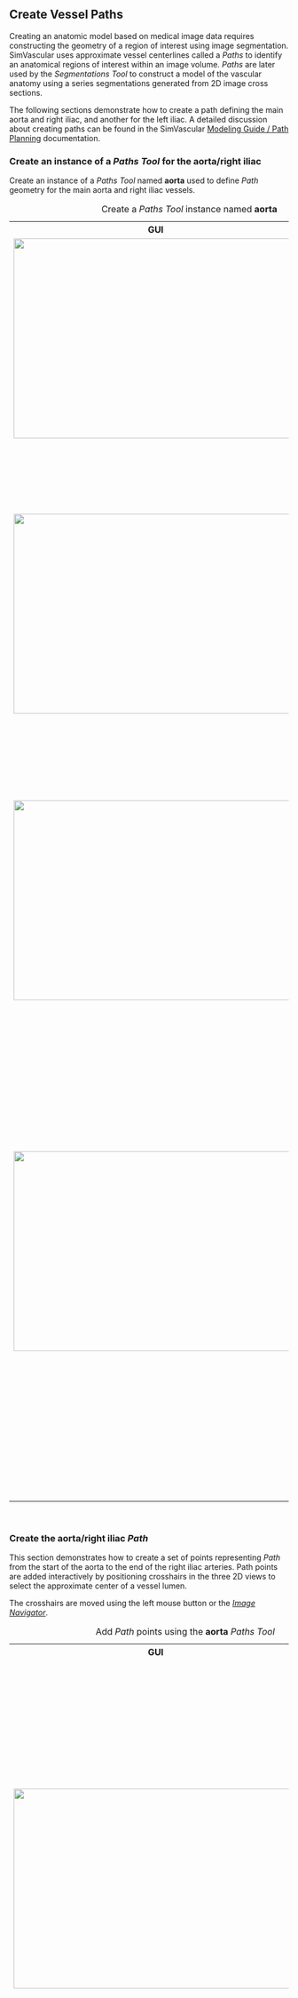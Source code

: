 <h2 id="tutorial_create_paths"> Create Vessel Paths </h2>

Creating an anatomic model based on medical image data requires constructing the geometry of a region of interest
using image segmentation. SimVascular uses approximate vessel centerlines called a <i>Paths</i> to identify
an anatomical regions of interest within an image volume. <i>Paths</i> are later used by the <i>Segmentations</i> <i>Tool</i>
to construct a model of the vascular anatomy using a series segmentations generated from 2D image cross sections.

The following sections demonstrate how to create a path defining the main aorta and right iliac, and another for the left iliac.
A detailed discussion about creating paths can be found in the SimVascular
<a href="modeling.html#modelingPathPlanning">Modeling Guide / Path Planning</a> documentation.

<h3 id="tutorial_create_paths_1"> Create an instance of a <i>Paths Tool</i> for the aorta/right iliac </h3>
Create an instance of a <i>Paths Tool</i> named <b>aorta</b> used to define <i>Path</i> geometry for the main aorta 
and right iliac vessels.

<table class="table table-bordered" style="width:100%">
  <caption> Create a <i>Paths Tool</i> instance named <b>aorta</b> </caption>
  <tr>
    <th> GUI </th>
    <th> Description </th>
  </tr>

  <tr>
    <td><img src="/documentation/getting_started/tutorial/images/create-path-1.png" width="512" height="360"> </td>
    <td> Select the <i>Paths</i> <i>Tool</i> in the <i>Data Manager</i> with the right mouse button. <br><br>
         Select the <b>Create Path</b> menu option.
    </td>
  </tr>

  <tr>
    <td><img src="/documentation/getting_started/tutorial/images/create-path-2.png" width="512" height="360"> <br><br>
    </td>
    <td> A <b>Create New Path</b> <i>DiaglogBox</i> appears. <br><br>
         Enter <b>aorta</b> for the <i>Path</i> name in the <b>Path Name:</b> <i>TextBox</i> <br><br>
         From the <b>Subdivision type</b> <i>ComboBox</i> select <b>Spacing Based</b>. <br><br>
         An <i>Information Popup</i> appears; press the <b>OK</b> <i>Button</i>. <br><br>
         Press the <b>Create New Path</b> <i>DiaglogBox</i> <b>OK</b> <i>Button</i>. <br><br>
    </td>
  </tr>

  <tr>
    <td> <img src="/documentation/getting_started/tutorial/images/create-path-3.png" width="512" height="360">
    </td>
    <td> A <i>Data Node</i> named <b>aorta</b> (an instance of a <i>Paths<i> <i>Tool</i>) is created under the
         <i>Data Manager</i> <i>Paths<i> <i>Tool Type</i>.
    </td>
  </tr>

  <tr>
    <td><img src="/documentation/getting_started/tutorial/images/create-path-4.png" width="512" height="360"> </td>
    <td> Double-click on the <i>Data Manager</i> <b>Paths / aorta</b> <i>Data Node</i> with the left mouse button to bring 
         up the <i>SV Path Planning Panel</i>. <br><br>
         Placing the mouse cursor over each GUI control in the <i>SV Path Planning Panel</i> displays a brief description
         explaining what the control does.<br><br>
         Some GUI controls: <br><br>
         <ul style="list-style-type:none;">
             <li> <img src="/documentation/getting_started/tutorial/images/path-add-button.png" width="62" height="15"> - Add a <i>Path</i> point 
                  at the current crosshairs location. <br><br>
             </li>
             <li> <img src="/documentation/getting_started/tutorial/images/path-del-button.png" width="62" height="15"> - Delete the currently 
                  selected <i>Path</i> point.
             </li>
         </ul>
    </td>
  </tr>

</table>

<br>
<h3 id="tutorial_create_paths_2"> Create the aorta/right iliac <i>Path</i> </i> </h3>

This section demonstrates how to create a set of points representing <i>Path</i> from the start of the aorta to the
end of the right iliac arteries. Path points are added interactively by positioning crosshairs in the three 2D
views to select the approximate center of a vessel lumen.

The crosshairs are moved using the left mouse button or the <a href="#gui_image_navigator"><i>Image Navigator</i></a>.

<table class="table table-bordered" style="width:100%">
  <caption> Add <i>Path</i> points using the <b>aorta</b> <i>Paths Tool</i> </caption>
  <tr>
    <th> GUI </th>
    <th> Description </th>
  </tr>

  <tr>
    <td><img src="/documentation/getting_started/tutorial/images/create-path-5.png" width="512" height="360"> </td>
    <td> Using the left mouse button move the crosshairs in the <i>Sagittal 2D View</i> to the top of the aorta. <br><br>
         Press the <b>Add</b> <i>Button</i> in the <i>SV Path Planning Panel</i>. <br><br>
         The selected <i>Path</i> point is shown as a red marker in the 2D views and as a blue cube in the 3D view.<br><br>
         The coordinates of the point are shown in the <i>SV Path Planning Panel</i> <b>Control Point List</b> <i>Table</i>. 
    </td>
  </tr>

  <tr>
    <td><img src="/documentation/getting_started/tutorial/images/create-path-6.png" width="512" height="360"> </td>
    <td> Select the the <i>Data Manager</i> <b>Paths / aorta</b> <i>Data Node</i> with the right mouse button to display
         the <i>Data Node</i> menu. <br><br>
         The menu options specialized for <i>Path Tool</i> <i>Data Nodes</i> are <br><br>
         <ul style="list-style-type:none;">
           <li> <b>Point 2D Size</b> - Set the size in image units of the 2D markers used to show <i>Path</i> points in 2D views <br><br>
           <li> <b>Point 3D Size</b> - Set the size in image units of the 3D markers used to show <i>Path</i> points in the 3D view <br><br>
         </ul>
    </td>
  </tr>

  <tr>
    <td><img src="/documentation/getting_started/tutorial/images/create-path-7.png" width="512" height="360"></td>
    <td> 
    Create several more <i>Path</i> points using the left mouse button to move the crosshairs in the 2D views and 
         pressing the <b>Add</b>  <i>Button</i>. <br><br>
         The coordinates of the <i>Path</i> points are shown in the <i>SV Path Planning Panel</i> <b>Control Point List</b> <i>Table</i>. <br><br>
         Switch the view to a single 3D view. <br><br>
         The <i>Path</i> points are shown as blue cubes. Move the mouse cursor over a <i>Path</i> point selects it: the <i>Path</i> point 
         marker turns red and the point is highlighted in <i>SV Path Planning Panel</i> <b>Control Point List</b> <i>Table</i>. <br><br>
         Press the <img src="/documentation/getting_started/gui/images/gui-save-icon.png" width="20" height="17"> icon in the
         <i>ToolBar</i> to save the <i>Project</i>. <br><br>
    </td>

  </tr>

  <tr>
    <td><img src="/documentation/getting_started/tutorial/images/create-path-8.png" width="512" height="360"> </td>
    <td> 
         Selecting a <i>Path</i> point from the <i>SV Path Planning Panel</i> <b>Control Point List</b> <i>Table</i>
         positions the crosshairs and moves the image scan slices so that they intersect at that point, the location 
         they had when the point was added. 
         <br<br>
         New <i>Path</i> points may be inserted at any location along the path. 
    </td>
  </tr>
</table>

<br>
<h3 id="tutorial_create_paths_3"> Create an instance of a <i>Paths Tool</i> for the left iliac </h3>

Create an instance of a <i>Paths Tool</i> named <b>left-iliac</b> used to define <i>Path</i> geometry from the
aorta/right iliac bifurcation to the end of the left iliac.

<table class="table table-bordered" style="width:100%">
  <caption> Create a <i>Paths Tool</i> instance named <b>left-iliac</b> </caption>
  <tr>
    <th> GUI </th>
    <th> Description </th>
  </tr>

  <tr>
    <td><img src="/documentation/getting_started/tutorial/images/create-path-9.png" width="512" height="360"> </td>
    <td> Select the <i>Paths</i> <i>Tool</i> in the <i>Data Manager</i> with the right mouse button. <br><br>
         Select the <b>Create Path</b> menu option.
    </td>
  </tr>

  <tr>
    <td><img src="/documentation/getting_started/tutorial/images/create-path-10.png" width="512" height="360"> <br><br>
    </td>
    <td> A <b>Create New Path</b> <i>DiaglogBox</i> appears. <br><br>
         Enter <b>left-iliac</b> for the <i>Path</i> name in the <b>Path Name:</b> <i>TextBox</i> <br><br>
         From the <b>Subdivision type</b> <i>ComboBox</i> select <b>Spacing Based</b>. <br><br>
         An <i>Information Popup</i> appears; press the <b>OK</b> <i>Button</i>. <br><br>
         Press the <b>Create New Path</b> <i>DiaglogBox</i> <b>OK</b> <i>Button</i>. <br><br>
    </td>
  </tr>

  <tr>
    <td> <img src="/documentation/getting_started/tutorial/images/create-path-11.png" width="512" height="360">
    </td>
    <td> A <i>Data Node</i> named <b>left-iliac</b> (an instance of a <i>Paths<i> <i>Tool</i>) is created under the
         <i>Data Manager</i> <i>Paths<i> <i>Tool Type</i>.
    </td>
  </tr>

  <tr>
    <td><img src="/documentation/getting_started/tutorial/images/create-path-12.png" width="512" height="360"> </td>
    <td> Double-click on the <i>Data Manager</i> <b>Paths / left-iliac</b> <i>Data Node</i> with the left mouse button to bring 
         up the <i>SV Path Planning Panel</i>. <br><br>
         Placing the mouse cursor over each GUI control in the <i>SV Path Planning Panel</i> displays a brief description
         explaining what the control does.<br><br>
    </td>
  </tr>
</table>

<br>
<h3 id="tutorial_create_paths_4"> Create the left iliac <i>Path</i> </h3>

This section demonstrates how to create a set of points representing a <i>Path</i> from the aorta/right iliac bifurcation
to the end of the left iliac. Path points are added interactively by positioning crosshairs in the three 2D views to
select the approximate center of a vessel lumen.

The crosshairs are moved using the left mouse button.

<div style="background-color: #F0F0F0; padding: 10px; border: 1px solid #d0d0d0; border-left: 6px solid #d0d0d0">
It is important to place the first <i>Path</i> point inside of the aorta. This is needed to produce a valid solid model
when then left iliac is joined with the aorta.
</div>
<br>

<table class="table table-bordered" style="width:100%">
  <caption> Add <i>Path</i> points using the <b>left-iliac</b> <i>Paths Tool</i> </caption>
  <tr>
    <th> GUI </th>
    <th> Description </th>
  </tr>

  <tr>
    <td><img src="/documentation/getting_started/tutorial/images/create-path-13.png" width="512" height="360"> </td>
    <td> Using the left mouse button move the crosshairs to a point inside the aorta near were it branches into the left 
         and right iliacs. <br><br> 
         Press the <b>Add</b> <i>Button</i> in the <i>SV Path Planning Panel</i>. <br><br>
         The coordinates of the point are shown in the <i>SV Path Planning Panel</i> <b>Control Point List</b> <i>Table</i>.
    </td>
  </tr>

  <tr>
    <td><img src="/documentation/getting_started/tutorial/images/create-path-14.png" width="512" height="360"> </td>
    <td> Create several more <i>Path</i> points using the left mouse button to move the crosshairs in the 2D views and
         pressing the <b>Add</b> <i>Button</i>. <br><br>
         The coordinates of the <i>Path</i> points are shown in the <i>SV Path Planning Panel</i> <b>Control Point List</b> <i>Table</i>. <br><br>
         Switch the view to a single 3D view. <br><br>
         The <i>Path</i> points are shown as blue cubes. Move the mouse cursor over a <i>Path</i> point selects it: the <i>Path</i> point 
         marker turns red and the point is highlighted in <i>SV Path Planning Panel</i> <b>Control Point List</b> <i>Table</i>. <br><br>
         Press the <img src="/documentation/getting_started/gui/images/gui-save-icon.png" width="20" height="17"> icon in the
         <i>ToolBar</i> to save the <i>Project</i>. <br><br>
    </td>

  </tr>
</table>

